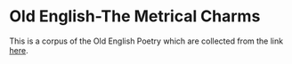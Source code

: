 # Old English-The Metrical Charms

This is a corpus of the Old English Poetry which are collected from the link [here](http://www.sacred-texts.com/neu/ascp/index.htm).

